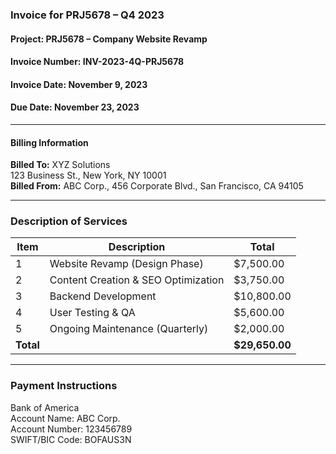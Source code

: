 ### **Invoice for PRJ5678 – Q4 2023**

#### **Project:** PRJ5678 – Company Website Revamp  
#### **Invoice Number:** INV-2023-4Q-PRJ5678  
#### **Invoice Date:** November 9, 2023  
#### **Due Date:** November 23, 2023

---

#### **Billing Information**  
**Billed To:** XYZ Solutions  
123 Business St., New York, NY 10001  
**Billed From:** ABC Corp., 456 Corporate Blvd., San Francisco, CA 94105

---

### **Description of Services**  

| **Item** | **Description**                           | **Total**    |
|----------|-------------------------------------------|--------------|
| 1        | Website Revamp (Design Phase)             | $7,500.00    |
| 2        | Content Creation & SEO Optimization       | $3,750.00    |
| 3        | Backend Development                      | $10,800.00   |
| 4        | User Testing & QA                         | $5,600.00    |
| 5        | Ongoing Maintenance (Quarterly)          | $2,000.00    |
| **Total**|                                           | **$29,650.00** |

---

### **Payment Instructions**
Bank of America  
Account Name: ABC Corp.  
Account Number: 123456789  
SWIFT/BIC Code: BOFAUS3N